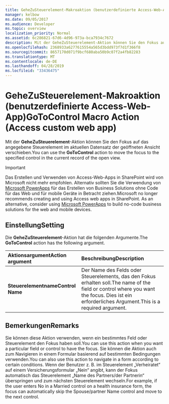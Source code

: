 ```yaml
---
title: GeheZuSteuerelement-Makroaktion (benutzerdefinierte Access-Web-App)
manager: kelbow
ms.date: 09/05/2017
ms.audience: Developer
ms.topic: overview
localization_priority: Normal
ms.assetid: 6c286821-67d6-4d96-973a-bca7934c7672
description: Mit der GeheZuSteuerelement-Aktion können Sie den Fokus auf das angegebene Steuerelement im aktuellen Datensatz der geöffneten Ansicht verschieben.
ms.openlocfilehash: 2368933a6277615554a565d3bdd973f7d1f366f8
ms.sourcegitcommit: 8657170d071f9bcf680aba50b9c07f2a4fb82283
ms.translationtype: MT
ms.contentlocale: de-DE
ms.lasthandoff: 04/28/2019
ms.locfileid: "33436475"
---
```

# <a name="gotocontrol-macro-action-access-custom-web-app"></a><span data-ttu-id="e732d-103">GeheZuSteuerelement-Makroaktion (benutzerdefinierte Access-Web-App)</span><span class="sxs-lookup"><span data-stu-id="e732d-103">GoToControl Macro Action (Access custom web app)</span></span>

<span data-ttu-id="e732d-104">Mit der **GeheZuSteuerelement**-Aktion können Sie den Fokus auf das angegebene Steuerelement im aktuellen Datensatz der geöffneten Ansicht verschieben.</span><span class="sxs-lookup"><span data-stu-id="e732d-104">You can use the **GoToControl** action to move the focus to the specified control in the current record of the open view.</span></span> 
  
> [!IMPORTANT]
> <span data-ttu-id="e732d-p101">Das Erstellen und Verwenden von Access-Web-Apps in SharePoint wird von Microsoft nicht mehr empfohlen. Alternativ sollten Sie die Verwendung von [Microsoft PowerApps](https://powerapps.microsoft.com/en-us/) für das Erstellen von Business Solutions ohne Code für das Web und für mobile Geräte in Betracht ziehen.</span><span class="sxs-lookup"><span data-stu-id="e732d-p101">Microsoft no longer recommends creating and using Access web apps in SharePoint. As an alternative, consider using [Microsoft PowerApps](https://powerapps.microsoft.com/en-us/) to build no-code business solutions for the web and mobile devices.</span></span> 
  
## <a name="setting"></a><span data-ttu-id="e732d-107">Einstellung</span><span class="sxs-lookup"><span data-stu-id="e732d-107">Setting</span></span>

<span data-ttu-id="e732d-108">Die **GeheZuSteuerelement**-Aktion hat die folgenden Argumente.</span><span class="sxs-lookup"><span data-stu-id="e732d-108">The **GoToControl** action has the following argument.</span></span> 
  
|<span data-ttu-id="e732d-109">**Aktionsargument**</span><span class="sxs-lookup"><span data-stu-id="e732d-109">**Action argument**</span></span>|<span data-ttu-id="e732d-110">**Beschreibung**</span><span class="sxs-lookup"><span data-stu-id="e732d-110">**Description**</span></span>|
|:-----|:-----|
|<span data-ttu-id="e732d-111">**Steuerelementname**</span><span class="sxs-lookup"><span data-stu-id="e732d-111">**Control Name**</span></span> <br/> |<span data-ttu-id="e732d-112">Der Name des Felds oder Steuerelements, das den Fokus erhalten soll.</span><span class="sxs-lookup"><span data-stu-id="e732d-112">The name of the field or control where you want the focus.</span></span> <span data-ttu-id="e732d-113">Dies ist ein erforderliches Argument.</span><span class="sxs-lookup"><span data-stu-id="e732d-113">This is a required argument.</span></span>  <br/> |
   
## <a name="remarks"></a><span data-ttu-id="e732d-114">Bemerkungen</span><span class="sxs-lookup"><span data-stu-id="e732d-114">Remarks</span></span>

<span data-ttu-id="e732d-115">Sie können diese Aktion verwenden, wenn ein bestimmtes Feld oder Steuerelement den Fokus haben soll.</span><span class="sxs-lookup"><span data-stu-id="e732d-115">You can use this action when you want a particular field or control to have the focus.</span></span> <span data-ttu-id="e732d-116">Sie können die Aktion auch zum Navigieren in einem Formular basierend auf bestimmten Bedingungen verwenden.</span><span class="sxs-lookup"><span data-stu-id="e732d-116">You can also use this action to navigate in a form according to certain conditions.</span></span> <span data-ttu-id="e732d-117">Wenn der Benutzer z. B. im Steuerelement „Verheiratet“ auf einem Versicherungsformular „Nein“ angibt, kann der Fokus automatisch das Steuerelement „Name des Partners/der Partnerin“ überspringen und zum nächsten Steuerelement wechseln.</span><span class="sxs-lookup"><span data-stu-id="e732d-117">For example, if the user enters No in a Married control on a health insurance form, the focus can automatically skip the Spouse/partner Name control and move to the next control.</span></span>
  


